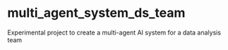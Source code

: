 # multi_agent_system_ds_team
Experimental project to create a multi-agent AI system for a data analysis team
